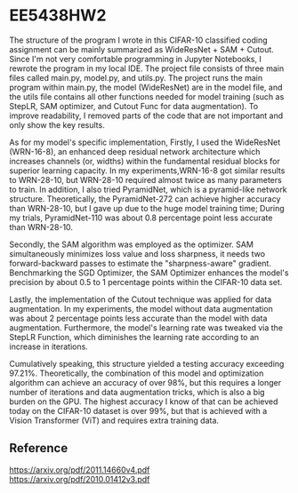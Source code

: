# EE5438HW2

The structure of the program I wrote in this CIFAR-10 classified coding assignment can be mainly summarized as WideResNet + SAM + Cutout. Since I'm not very comfortable programming in Jupyter Notebooks, I rewrote the program in my local IDE. The project file consists of three main files called main.py, model.py, and utils.py. The project runs the main program within main.py, the model (WideResNet) are in the model file, and the utils file contains all other functions needed for model training (such as StepLR, SAM optimizer, and Cutout Func for data augmentation). To improve readability, I removed parts of the code that are not important and only show the key results.

As for my model's specific implementation, Firstly, I used the WideResNet (WRN-16-8), an enhanced deep residual network architecture which increases channels (or, widths) within the fundamental residual blocks for superior learning capacity. In my experiments,WRN-16-8 got similar results to WRN-28-10, but WRN-28-10 required almost twice as many parameters to train. In addition, I also tried PyramidNet, which is a pyramid-like network structure. Theoretically, the PyramidNet-272 can achieve higher accuracy than WRN-28-10, but I gave up due to the huge model training time; During my trials, PyramidNet-110 was about 0.8 percentage point less accurate than WRN-28-10. 

Secondly, the SAM algorithm was employed as the optimizer. SAM simultaneously minimizes loss value and loss sharpness, it needs two forward-backward passes to estimate the "sharpness-aware" gradient. Benchmarking the SGD Optimizer, the SAM Optimizer enhances the model's precision by about 0.5 to 1 percentage points within the CIFAR-10 data set.

Lastly, the implementation of the Cutout technique was applied for data augmentation. In my experiments, the model without data augmentation was about 2 percentage points less accurate than the model with data augmentation. Furthermore, the model's learning rate was tweaked via the StepLR Function, which diminishes the learning rate according to an increase in iterations.

Cumulatively speaking, this structure yielded a testing accuracy exceeding 97.21%. Theoretically, the combination of this model and optimization algorithm can achieve an accuracy of over 98%, but this requires a longer number of iterations and data augmentation tricks, which is also a big burden on the GPU. The highest accuracy I know of that can be achieved today on the CIFAR-10 dataset is over 99%, but that is achieved with a Vision Transformer (ViT) and requires extra training data.

## Reference
https://arxiv.org/pdf/2011.14660v4.pdf
https://arxiv.org/pdf/2010.01412v3.pdf
